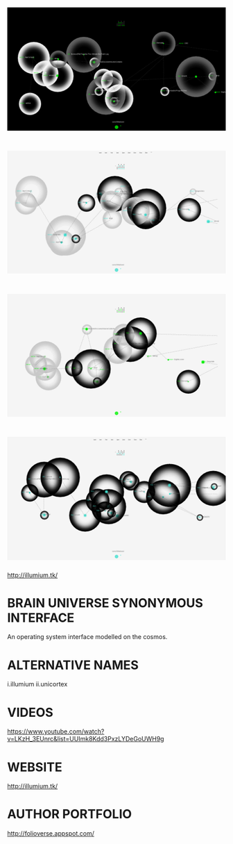 

![Alt text](https://raw.githubusercontent.com/JordanMicahBennett/BRAIN-UNIVERSE-SYNONYMOUS-INTERFACE/master/source-code/data/images/captures/0.png "default page")
=============================
![Alt text](https://raw.githubusercontent.com/JordanMicahBennett/BRAIN-UNIVERSE-SYNONYMOUS-INTERFACE/master/source-code/data/images/captures/1.png "default page")
=============================
![Alt text](https://raw.githubusercontent.com/JordanMicahBennett/BRAIN-UNIVERSE-SYNONYMOUS-INTERFACE/master/source-code/data/images/captures/2.png "default page")
=============================
![Alt text](https://raw.githubusercontent.com/JordanMicahBennett/BRAIN-UNIVERSE-SYNONYMOUS-INTERFACE/master/source-code/data/images/captures/3.png "default page")
=============================
http://illumium.tk/




BRAIN UNIVERSE SYNONYMOUS INTERFACE
===================================

An operating system interface modelled on the cosmos.


ALTERNATIVE NAMES
===================================
  i.illumium
  ii.unicortex


VIDEOS
===================================
https://www.youtube.com/watch?v=LKzH_3EUnrc&list=UUImk8Kdd3PxzLYDeGoUWH9g



WEBSITE
===================================
http://illumium.tk/




AUTHOR PORTFOLIO
============================================
http://folioverse.appspot.com/
